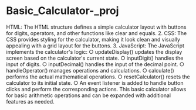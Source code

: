# Basic_Calculator-_proj

 HTML: The HTML structure defines a simple calculator layout with buttons for digits, operators, and other functions like clear and equals.
	2. CSS: The CSS provides styling for the calculator, making it look clean and visually appealing with a grid layout for the buttons.
	3. JavaScript: The JavaScript implements the calculator's logic:
		○ updateDisplay() updates the display screen based on the calculator's current state.
		○ inputDigit() handles the input of digits.
		○ inputDecimal() handles the input of the decimal point.
		○ handleOperator() manages operations and calculations.
		○ calculate() performs the actual mathematical operations.
		○ resetCalculator() resets the calculator to its initial state.
		○ An event listener is added to handle button clicks and perform the corresponding actions.
This basic calculator allows for basic arithmetic operations and can be expanded with additional features as needed.



	

